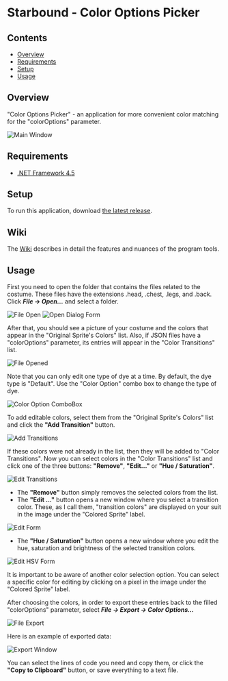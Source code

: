 # Starbound - Color Options Picker

## Contents
* [Overview](#overview)
* [Requirements](#requirements)
* [Setup](#setup)
* [Usage](#usage)

## Overview
"Color Options Picker" - an application for more convenient color matching for the "colorOptions" parameter.

![Main Window](Readme/overview_img_main.png)

## Requirements
* [.NET Framework 4.5](https://www.microsoft.com/en-us/download/details.aspx?id=30653)

## Setup
To run this application, download [the latest release](../../releases).

## Wiki

The [Wiki](../../wiki) describes in detail the features and nuances of the program tools.

## Usage
First you need to open the folder that contains the files related to the costume. These files have the extensions .head, .chest, .legs, and .back.
Click ***File -> Open...*** and select a folder.

![File Open](Readme/readme_open.png)
![Open Dialog Form](Readme/readme_open_dialog.png)

After that, you should see a picture of your costume and the colors that appear in the "Original Sprite's Colors" list.
Also, if JSON files have a "colorOptions" parameter, its entries will appear in the "Color Transitions" list.

![File Opened](Readme/readme_open_done.png)

Note that you can only edit one type of dye at a time. By default, the dye type is "Default". Use the "Color Option" combo box to change the type of dye.

![Color Option ComboBox](Readme/readme_colorOption_comboBox.png)

To add editable colors, select them from the "Original Sprite's Colors" list and click the **"Add Transition"** button.

![Add Transitions](Readme/readme_selectOriginalColors.png)

If these colors were not already in the list, then they will be added to "Color Transitions".
Now you can select colors in the "Color Transitions" list and click one of the three buttons: **"Remove"**, **"Edit..."** or **"Hue / Saturation"**.

![Edit Transitions](Readme/readme_colorTransitions.png)

* The **"Remove"** button simply removes the selected colors from the list.
* The **"Edit ..."** button opens a new window where you select a transition color. These, as I call them, "transition colors" are displayed on your suit in the image under the "Colored Sprite" label.

![Edit Form](Readme/readme_colorTransition_Editing.png)

* The **"Hue / Saturation"** button opens a new window where you edit the hue, saturation and brightness of the selected transition colors.

![Edit HSV Form](Readme/readme_colorTransition_EditingHSV.png)

It is important to be aware of another color selection option. You can select a specific color for editing by clicking on a pixel in the image under the "Colored Sprite" label.

After choosing the colors, in order to export these entries back to the filled "colorOptions" parameter, select ***File -> Export -> Color Options...***

![File Export](Readme/readme_export_colorOptions.png)

Here is an example of exported data:

![Export Window](Readme/overview_img_export.png)
	
You can select the lines of code you need and copy them, or click the **"Copy to Clipboard"** button, or save everything to a text file.

